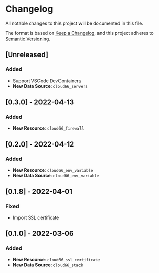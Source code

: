 # Changelog

All notable changes to this project will be documented in this file.

The format is based on [Keep a Changelog](https://keepachangelog.com/en/1.0.0/),
and this project adheres to [Semantic Versioning](https://semver.org/spec/v2.0.0.html).

## [Unreleased]
### Added
- Support VSCode DevContainers
- **New Data Source**: `cloud66_servers`

## [0.3.0] - 2022-04-13
### Added
- **New Resource**: `cloud66_firewall`

## [0.2.0] - 2022-04-12
### Added
- **New Resource**: `cloud66_env_variable`
- **New Data Source**: `cloud66_env_variable`

## [0.1.8] - 2022-04-01
### Fixed
- Import SSL certificate

## [0.1.0] - 2022-03-06
### Added

- **New Resource**: `cloud66_ssl_certificate`
- **New Data Source**: `cloud66_stack`